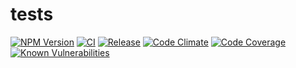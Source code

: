 # tests


[![NPM Version](https://img.shields.io/npm/v/tests)](https://www.npmjs.com/package/tests)
[![CI](https://github.com/t/t/actions/workflows/ci.yml/badge.svg?branch=main)](https://github.com/t/t/actions/workflows/ci.yml)
[![Release](https://github.com/t/t/actions/workflows/release.yml/badge.svg?branch=main)](https://github.com/t/t/actions/workflows/release.yml)
[![Code Climate](https://codeclimate.com/github/t/t/badges/gpa.svg)](https://codeclimate.com/github/t/t)
[![Code Coverage](https://codeclimate.com/github/t/t/badges/coverage.svg)](https://codeclimate.com/github/t/t)
[![Known Vulnerabilities](https://snyk.io/test/github/t/t/badge.svg?targetFile=package.json)](https://snyk.io/test/github/t/t?targetFile=package.json)